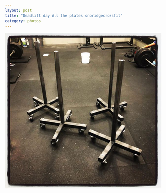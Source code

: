 ```yaml
---
layout: post
title: "Deadlift day All the plates snoridgecrossfit"
category: photos
---
```


[![Deadlift day All the plates snoridgecrossfit](/instagram/th-BwIuv9DJ-JY.jpg)](https://www.instagram.com/p/BwIuv9DJ-JY/)
